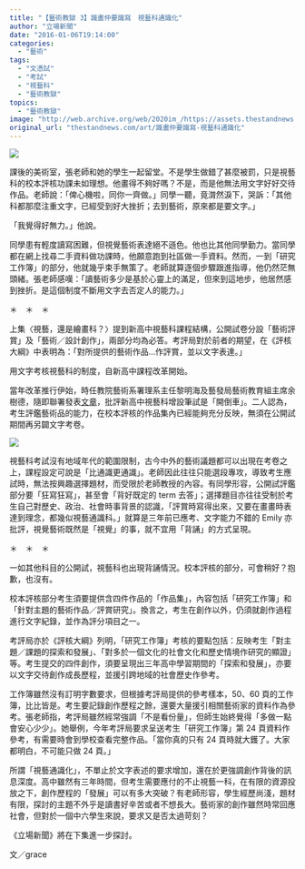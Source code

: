 ```yaml
---
title: "【藝術教獄 3】識畫仲要識寫　視藝科通識化"
author: "立場新聞"
date: "2016-01-06T19:14:00"
categories:
  - "藝術"
tags:
  - "文憑試"
  - "考試"
  - "視藝科"
  - "藝術教獄"
topics:
  - "藝術教獄"
image: "http://web.archive.org/web/2020im_/https://assets.thestandnews.com/media/resized/1200x0/photos/va-11_WBaWc.png"
original_url: "thestandnews.com/art/識畫仲要識寫-視藝科通識化"
---
```

![](http://web.archive.org/web/2020im_/https://assets.thestandnews.com/media/resized/1200x0/photos/va-11_WBaWc.png)

課後的美術室，張老師和她的學生一起留堂。不是學生做錯了甚麼被罰，只是視藝科的校本評核功課未如理想。他畫得不夠好嗎？不是，而是他無法用文字好好交待作品。老師說：「俾心機啦，同你一齊做。」同學一聽，竟潸然淚下，哭訴：「其他科都那麼注重文字，已經受到好大挫折；去到藝術，原來都是要文字。」

「我覺得好無力。」他說。                                                                         

同學患有輕度讀寫困難，但視覺藝術表達絕不遜色。他也比其他同學勤力。當同學都在網上找尋二手資料做功課時，他願意跑到社區做一手資料。然而，一到「研究工作簿」的部分，他就幾乎束手無策了。老師就算逐個步驟跟進指導，他仍然茫無頭緒。張老師感嘆：「讀藝術多少是基於心靈上的滿足，但來到這地步，他居然感到挫折。是這個制度不斷用文字去否定人的能力。」

＊　＊　＊

上集〈視藝，還是繪畫科？〉提到新高中視藝科課程結構，公開試卷分設「藝術評賞」及「藝術／設計創作」，兩部分均為必答。考評局對於前者的期望，在《評核大綱》中表明為：「對所提供的藝術作品…作評賞，並以文字表達。」

用文字考核視藝科的制度，自新高中課程改革開始。

當年改革推行伊始，時任教院藝術系署理系主任黎明海及藝發局藝術教育組主席余樹德，隨即聯署發表[文章](http://web.archive.org/web/20210705144714/http://kl108.blogspot.hk/2013/10/blog-post_6293.html)，批評新高中視藝科增設筆試是「開倒車」。二人認為，考生評鑑藝術品的能力，在校本評核的作品集內已經能夠充分反映，無須在公開試期間再另闢文字考卷。

![](http://web.archive.org/web/2020im_/https://assets.thestandnews.com/media/photos/table-14_xeeX3.png)

視藝科考試沒有地域年代的範圍限制，古今中外的藝術議題都可以出現在考卷之上，課程設定可說是「比通識更通識」。老師因此往往只能選段專攻，導致考生應試時，無法按興趣選擇題材，而受限於老師教授的內容。有同學形容，公開試評鑑部分要「狂寫狂寫」，甚至會「背好既定的 term 去答」；選擇題目亦往往受制於考生自己對歷史、政治、社會時事背景的認識，「評賞時寫得出來，又要在畫畫時表達到理念，都幾似視藝通識科。」就算是三年前已應考、文字能力不錯的 Emily 亦批評，視覺藝術既然是「視覺」的事，就不宜用「背誦」的方式呈現。

＊　＊　＊

一如其他科目的公開試，視藝科也出現背誦情況。校本評核的部分，可會稍好？抱歉，也沒有。

校本評核部分考生須要提供含四件作品的「作品集」，內容包括「研究工作簿」和「針對主題的藝術作品／評賞研究」。換言之，考生在創作以外，仍須就創作過程進行文字紀錄，並作為評分項目之一。

考評局亦於《評核大綱》列明，「研究工作簿」考核的要點包括：反映考生「對主題／課題的探索和發展」、「對多於一個文化的社會文化和歷史情境作研究的顯證」等。考生提交的四件創作，須要呈現出三年高中學習期間的「探索和發展」，亦要以文字交待創作成長歷程，並援引跨地域的社會歷史作參考。

工作簿雖然沒有訂明字數要求，但根據考評局提供的參考樣本，50、60 頁的工作簿，比比皆是。考生要記錄創作歷程之餘，還要大量援引相關藝術家的資料作為參考。張老師指，考評局雖然經常強調「不是看份量」，但師生始終覺得「多做一點會安心少少」。她舉例，今年考評局要求呈送考生「研究工作簿」第 24 頁資料作參考，有需要時會到學校查看完整作品。「當你真的只有 24 頁時就大鑊了。大家都明白，不可能只做 24 頁。」

所謂「視藝通識化」，不單止於文字表述的要求增加，還在於更強調創作背後的訊息深度。高中雖然有三年時間，但考生需要應付的不止視藝一科，在有限的資源投放之下，創作歷程的「發展」可以有多大突破？有老師形容，學生經歷尚淺，題材有限，探討的主題不外乎是讀書好辛苦或者不想長大。藝術家的創作雖然時常回應社會，但對於一個中六學生來說，要求又是否太過苛刻？

《立場新聞》將在下集進一步探討。

文／grace